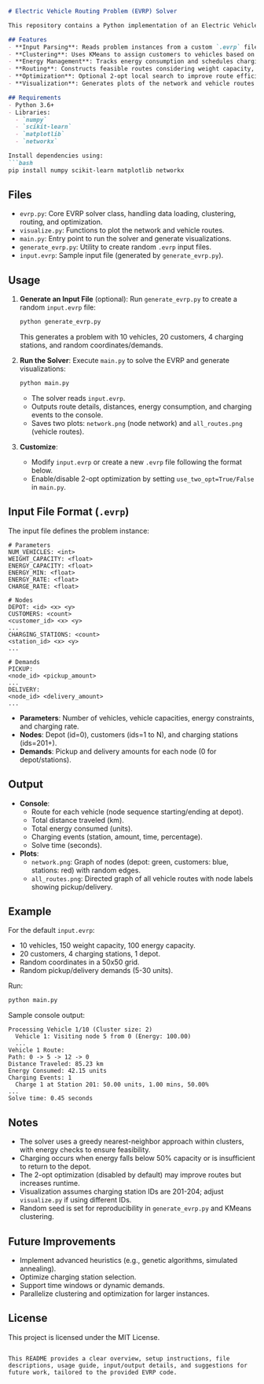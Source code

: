 ```markdown
# Electric Vehicle Routing Problem (EVRP) Solver

This repository contains a Python implementation of an Electric Vehicle Routing Problem (EVRP) solver. The EVRP extends the traditional Vehicle Routing Problem by incorporating electric vehicles with limited energy capacity, charging stations, and pickup/delivery demands. The solver uses a clustering-based approach with an optional 2-opt optimization to generate routes for multiple vehicles.

## Features
- **Input Parsing**: Reads problem instances from a custom `.evrp` file format.
- **Clustering**: Uses KMeans to assign customers to vehicles based on geographic proximity.
- **Energy Management**: Tracks energy consumption and schedules charging at stations when needed.
- **Routing**: Constructs feasible routes considering weight capacity, energy constraints, and pickup/delivery demands.
- **Optimization**: Optional 2-opt local search to improve route efficiency.
- **Visualization**: Generates plots of the network and vehicle routes with pickup/delivery details.

## Requirements
- Python 3.6+
- Libraries:
  - `numpy`
  - `scikit-learn`
  - `matplotlib`
  - `networkx`

Install dependencies using:
```bash
pip install numpy scikit-learn matplotlib networkx
```

## Files
- `evrp.py`: Core EVRP solver class, handling data loading, clustering, routing, and optimization.
- `visualize.py`: Functions to plot the network and vehicle routes.
- `main.py`: Entry point to run the solver and generate visualizations.
- `generate_evrp.py`: Utility to create random `.evrp` input files.
- `input.evrp`: Sample input file (generated by `generate_evrp.py`).

## Usage
1. **Generate an Input File** (optional):
   Run `generate_evrp.py` to create a random `input.evrp` file:
   ```bash
   python generate_evrp.py
   ```
   This generates a problem with 10 vehicles, 20 customers, 4 charging stations, and random coordinates/demands.

2. **Run the Solver**:
   Execute `main.py` to solve the EVRP and generate visualizations:
   ```bash
   python main.py
   ```
   - The solver reads `input.evrp`.
   - Outputs route details, distances, energy consumption, and charging events to the console.
   - Saves two plots: `network.png` (node network) and `all_routes.png` (vehicle routes).

3. **Customize**:
   - Modify `input.evrp` or create a new `.evrp` file following the format below.
   - Enable/disable 2-opt optimization by setting `use_two_opt=True/False` in `main.py`.

## Input File Format (`.evrp`)
The input file defines the problem instance:
```
# Parameters
NUM_VEHICLES: <int>
WEIGHT_CAPACITY: <float>
ENERGY_CAPACITY: <float>
ENERGY_MIN: <float>
ENERGY_RATE: <float>
CHARGE_RATE: <float>

# Nodes
DEPOT: <id> <x> <y>
CUSTOMERS: <count>
<customer_id> <x> <y>
...
CHARGING_STATIONS: <count>
<station_id> <x> <y>
...

# Demands
PICKUP:
<node_id> <pickup_amount>
...
DELIVERY:
<node_id> <delivery_amount>
...
```
- **Parameters**: Number of vehicles, vehicle capacities, energy constraints, and charging rate.
- **Nodes**: Depot (id=0), customers (ids=1 to N), and charging stations (ids=201+).
- **Demands**: Pickup and delivery amounts for each node (0 for depot/stations).

## Output
- **Console**:
  - Route for each vehicle (node sequence starting/ending at depot).
  - Total distance traveled (km).
  - Total energy consumed (units).
  - Charging events (station, amount, time, percentage).
  - Solve time (seconds).
- **Plots**:
  - `network.png`: Graph of nodes (depot: green, customers: blue, stations: red) with random edges.
  - `all_routes.png`: Directed graph of all vehicle routes with node labels showing pickup/delivery.

## Example
For the default `input.evrp`:
- 10 vehicles, 150 weight capacity, 100 energy capacity.
- 20 customers, 4 charging stations, 1 depot.
- Random coordinates in a 50x50 grid.
- Random pickup/delivery demands (5-30 units).

Run:
```bash
python main.py
```

Sample console output:
```
Processing Vehicle 1/10 (Cluster size: 2)
  Vehicle 1: Visiting node 5 from 0 (Energy: 100.00)
  ...
Vehicle 1 Route:
Path: 0 -> 5 -> 12 -> 0
Distance Traveled: 85.23 km
Energy Consumed: 42.15 units
Charging Events: 1
  Charge 1 at Station 201: 50.00 units, 1.00 mins, 50.00%
...
Solve time: 0.45 seconds
```

## Notes
- The solver uses a greedy nearest-neighbor approach within clusters, with energy checks to ensure feasibility.
- Charging occurs when energy falls below 50% capacity or is insufficient to return to the depot.
- The 2-opt optimization (disabled by default) may improve routes but increases runtime.
- Visualization assumes charging station IDs are 201-204; adjust `visualize.py` if using different IDs.
- Random seed is set for reproducibility in `generate_evrp.py` and KMeans clustering.

## Future Improvements
- Implement advanced heuristics (e.g., genetic algorithms, simulated annealing).
- Optimize charging station selection.
- Support time windows or dynamic demands.
- Parallelize clustering and optimization for larger instances.

## License
This project is licensed under the MIT License.
```

This README provides a clear overview, setup instructions, file descriptions, usage guide, input/output details, and suggestions for future work, tailored to the provided EVRP code.
